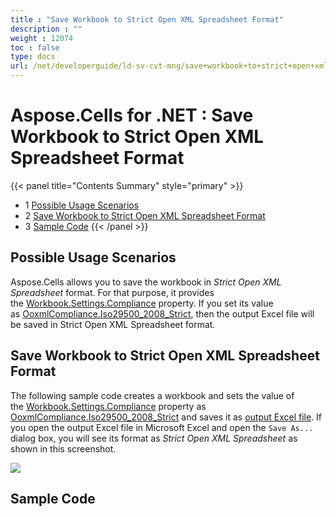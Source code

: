 ```yaml
---
title : "Save Workbook to Strict Open XML Spreadsheet Format" 
description : "" 
weight : 12074 
toc : false
type: docs
url: /net/developerguide/ld-sv-cvt-mng/save+workbook+to+strict+open+xml+spreadsheet+format/
---
```


# Aspose.Cells for .NET : Save Workbook to Strict Open XML Spreadsheet Format


{{< panel title="Contents Summary" style="primary" >}}
*   1 [Possible Usage Scenarios](#possible-usage-scenarios)
*   2 [Save Workbook to Strict Open XML Spreadsheet Format](#save-workbook-to-strict-open-xml-spreadsheet-format)
*   3 [Sample Code](#sample-code)
{{< /panel >}}
 

## Possible Usage Scenarios

Aspose.Cells allows you to save the workbook in *Strict Open XML Spreadsheet* format. For that purpose, it provides the [Workbook.Settings.Compliance](https://apireference.aspose.com/net/cells/aspose.cells/workbooksettings/properties/compliance) property. If you set its value as [OoxmlCompliance.Iso29500\_2008\_Strict](https://apireference.aspose.com/net/cells/aspose.cells/ooxmlcompliance), then the output Excel file will be saved in Strict Open XML Spreadsheet format.

## Save Workbook to Strict Open XML Spreadsheet Format

The following sample code creates a workbook and sets the value of the [Workbook.Settings.Compliance](https://apireference.aspose.com/net/cells/aspose.cells/workbooksettings/properties/compliance) property as [OoxmlCompliance.Iso29500\_2008\_Strict](https://apireference.aspose.com/net/cells/aspose.cells/ooxmlcompliance) and saves it as [output Excel file](https://docs2.aspose.com/cells/net/attachments/66945466/67338272.xlsx). If you open the output Excel file in Microsoft Excel and open the `Save As...` dialog box, you will see its format as *Strict Open XML Spreadsheet* as shown in this screenshot.

![](https://docs2.aspose.com/cells/net/attachments/66945466/67338273.png)

## Sample Code

